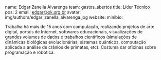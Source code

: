 name: Edgar Zanella Alvarenga
team: gastos_abertos
title: Líder Técnico
pos: 2
email: edgar@ok.org.br
avatar: img/authors/edgar_zanella_alvarenga.jpg
website: 
minibio:

Trabalha há mais de 15 anos com computação, realizando projetos de arte digital, portais de Internet, softwares educacionais, visualizações de grandes volumes de dados e trabalhos científicos (simulações de dinâmicas biológicas evolucionárias, sistemas quânticos, computação aplicada a análise de crânios de primatas, etc). Costuma dar oficinas sobre programação e robótica.
